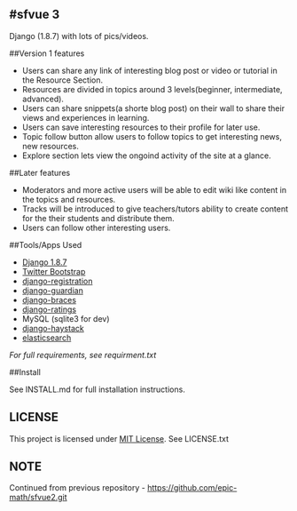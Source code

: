 #sfvue 3    
----

Django (1.8.7) with lots of pics/videos.

##Version 1 features

+ Users can share any link of interesting blog post or video or tutorial in the Resource Section.
+ Resources are divided in topics around 3 levels(beginner, intermediate, advanced).
+ Users can share snippets(a shorte blog post) on their wall to share their views and experiences in learning.
+ Users can save interesting resources to their profile for later use.
+ Topic follow button allow users to follow topics to get interesting news, new resources.
+ Explore section lets view the ongoind activity of the site at a glance.

##Later features

+ Moderators and more active users will be able to edit wiki like content in the topics and resources.
+ Tracks will be introduced to give teachers/tutors ability to create content for the their students and distribute them.
+ Users can follow other interesting users.


##Tools/Apps Used

+ [Django 1.8.7](https://www.djangoproject.com/)
+ [Twitter Bootstrap](http://getbootstrap.com/)
+ [django-registration](https://django-registration.readthedocs.org/en/latest/)
+ [django-guardian](https://github.com/lukaszb/django-guardian)
+ [django-braces](https://github.com/brack3t/django-braces/)
+ [django-ratings](https://github.com/dcramer/django-ratings/)
+ MySQL (sqlite3 for dev)
+ [django-haystack](http://haystacksearch.org/)
+ [elasticsearch](http://elasticsearch.org/)

*For full requirements, see requirment.txt*

##Install

See INSTALL.md for full installation instructions.

## LICENSE

This project is licensed under [MIT License](http://mit-license.org). See LICENSE.txt

## NOTE
Continued from previous repository - https://github.com/epic-math/sfvue2.git
